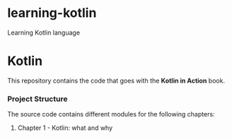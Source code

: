 # learning-kotlin
Learning Kotlin language

Kotlin
=====================

This repository contains the code that goes with the **Kotlin in Action** book.

### Project Structure

The source code contains different modules for the following chapters:

1. Chapter 1 - Kotlin: what and why
